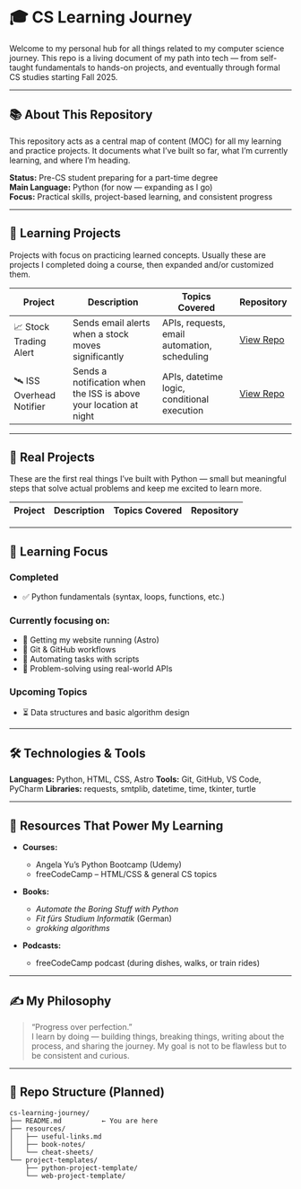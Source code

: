 # 🎓 CS Learning Journey

Welcome to my personal hub for all things related to my computer science journey. This repo is a living document of my path into tech — from self-taught fundamentals to hands-on projects, and eventually through formal CS studies starting Fall 2025.

---

## 📚 About This Repository

This repository acts as a central map of content (MOC) for all my learning and practice projects. It documents what I’ve built so far, what I’m currently learning, and where I’m heading.

**Status:** Pre-CS student preparing for a part-time degree  
**Main Language:** Python (for now — expanding as I go)  
**Focus:** Practical skills, project-based learning, and consistent progress

---
## 🚀 Learning Projects

Projects with focus on practicing learned concepts. Usually these are projects I completed doing a course, then expanded and/or customized them.

| Project | Description | Topics Covered | Repository |
|--------|-------------|----------------|------------|
| 📈 Stock Trading Alert | Sends email alerts when a stock moves significantly | APIs, requests, email automation, scheduling | [View Repo](https://github.com/SimonRost/Stock-Trading-Alert) |
| 🛰️ ISS Overhead Notifier | Sends a notification when the ISS is above your location at night | APIs, datetime logic, conditional execution | [View Repo](https://github.com/SimonRost/ISS_alert) |
---

## 🚀 Real Projects

These are the first real things I’ve built with Python — small but meaningful steps that solve actual problems and keep me excited to learn more.

| Project | Description | Topics Covered | Repository |
|--------|-------------|----------------|------------|


---

## 🧠 Learning Focus
### Completed
- ✅ Python fundamentals (syntax, loops, functions, etc.)

### Currently focusing on:
- 🔄 Getting my website running (Astro)
- 🔄 Git & GitHub workflows
- 🔄 Automating tasks with scripts
- 🔄 Problem-solving using real-world APIs

### Upcoming Topics
- ⏳ Data structures and basic algorithm design

---

## 🛠️ Technologies & Tools

**Languages:** Python, HTML, CSS, Astro
**Tools:** Git, GitHub, VS Code, PyCharm
**Libraries:** requests, smtplib, datetime, time, tkinter, turtle

---

## 📝 Resources That Power My Learning

- **Courses:**  
  - Angela Yu’s Python Bootcamp (Udemy)  
  - freeCodeCamp – HTML/CSS & general CS topics  

- **Books:**  
  - *Automate the Boring Stuff with Python*  
  - *Fit fürs Studium Informatik* (German)
  - *grokking algorithms*

- **Podcasts:**  
  - freeCodeCamp podcast (during dishes, walks, or train rides)

---

## ✍️ My Philosophy

> “Progress over perfection.”  
> I learn by doing — building things, breaking things, writing about the process, and sharing the journey. My goal is not to be flawless but to be consistent and curious.

---

## 📎 Repo Structure (Planned)

```text
cs-learning-journey/
├── README.md          ← You are here
├── resources/
│   ├── useful-links.md
│   ├── book-notes/
│   └── cheat-sheets/
└── project-templates/
    ├── python-project-template/
    └── web-project-template/
```

